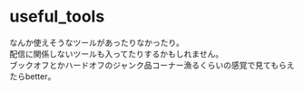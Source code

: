 # useful_tools
なんか使えそうなツールがあったりなかったり。  
配信に関係しないツールも入ってたりするかもしれません。  
ブックオフとかハードオフのジャンク品コーナー漁るくらいの感覚で見てもらえたらbetter。  

